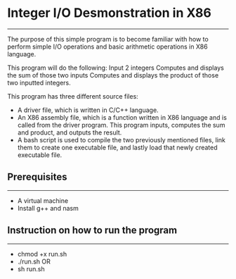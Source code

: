 # Integer I/O Desmonstration in X86
---
The purpose of this simple program is to become familiar with how to perform
simple I/O operations and basic arithmetic operations in X86 language.

This program will do the following:
  Input 2 integers
  Computes and displays the sum of those two inputs
  Computes and displays the product of those two inputted integers.

This program has three different source files:
* A driver file, which is written in C/C++ language.
* An X86 assembly file, which is a function written in X86 language and
is called from the driver program. This program inputs, computes the sum and
product, and outputs the result.
* A bash script is used to compile the two previously mentioned files, link
them to create one executable file, and lastly load that newly created
executable file.

## Prerequisites
---
* A virtual machine
* Install g++ and nasm 

## Instruction on how to run the program
---
*  chmod +x run.sh              
*  ./run.sh
    OR
*  sh run.sh
